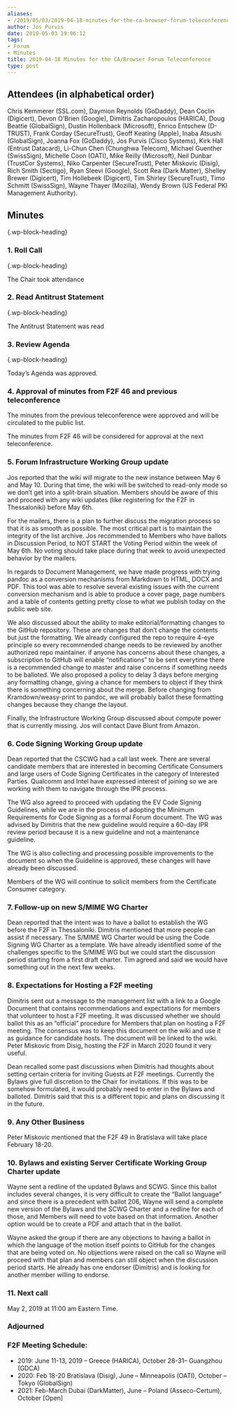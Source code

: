 ```yaml
---
aliases:
- /2019/05/03/2019-04-18-minutes-for-the-ca-browser-forum-teleconference/
author: Jos Purvis
date: 2019-05-03 19:06:12
tags:
- Forum
- Minutes
title: 2019-04-18 Minutes for the CA/Browser Forum Teleconference
type: post
---
```


## Attendees (in alphabetical order)

Chris Kemmerer (SSL.com), Daymion Reynolds (GoDaddy), Dean Coclin (Digicert), Devon O’Brien (Google), Dimitris Zacharopoulos (HARICA), Doug Beattie (GlobalSign), Dustin Hollenback (Microsoft), Enrico Entschew (D-TRUST), Frank Corday (SecureTrust), Geoff Keating (Apple), Inaba Atsushi (GlobalSign), Joanna Fox (GoDaddy), Jos Purvis (Cisco Systems), Kirk Hall (Entrust Datacard), Li-Chun Chen (Chunghwa Telecom), Michael Guenther (SwissSign), Michelle Coon (OATI), Mike Reilly (Microsoft), Neil Dunbar (TrustCor Systems), Niko Carpenter (SecureTrust), Peter Miskovic (Disig), Rich Smith (Sectigo), Ryan Sleevi (Google), Scott Rea (Dark Matter), Shelley Brewer (Digicert), Tim Hollebeek (Digicert), Tim Shirley (SecureTrust), Timo Schmitt (SwissSign), Wayne Thayer (Mozilla), Wendy Brown (US Federal PKI Management Authority).

## Minutes

{.wp-block-heading}

### 1. Roll Call

{.wp-block-heading}

The Chair took attendance

### 2. Read Antitrust Statement

{.wp-block-heading}

The Antitrust Statement was read

### 3. Review Agenda

{.wp-block-heading}

Today’s Agenda was approved.

### 4. Approval of minutes from F2F 46 and previous teleconference

The minutes from the previous teleconference were approved and will be circulated to the public list.

The minutes from F2F 46 will be considered for approval at the next teleconference.

### 5. Forum Infrastructure Working Group update

Jos reported that the wiki will migrate to the new instance between May 6 and May 10. During that time, the wiki will be switched to read-only mode so we don’t get into a split-brain situation. Members should be aware of this and proceed with any wiki updates (like registering for the F2F in Thessaloniki) before May 6th.

For the mailers, there is a plan to further discuss the migration process so that it is as smooth as possible. The most critical part is to maintain the integrity of the list archive. Jos recommended to Members who have ballots in Discussion Period, to NOT START the Voting Period within the week of May 6th. No voting should take place during that week to avoid unexpected behavior by the mailers.

In regards to Document Management, we have made progress with trying pandoc as a conversion mechanisms from Markdown to HTML, DOCX and PDF. This tool was able to resolve several existing issues with the current conversion mechanism and is able to produce a cover page, page numbers and a table of contents getting pretty close to what we publish today on the public web site.

We also discussed about the ability to make editorial/formatting changes to the GitHub repository. These are changes that don’t change the contents but just the formatting. We already configured the repo to require 4-eye principle so every recommended change needs to be reviewed by another authorized repo maintainer. if anyone has concerns about these changes, a subscription to GitHub will enable “notifications” to be sent everytime there is a recommended change to master and raise concerns if something needs to be balloted. We also proposed a policy to delay 3 days before merging any formatting change, giving a chance for members to object if they think there is something concerning about the merge. Before changing from Kramdown/weasy-print to pandoc, we will probably ballot these formatting changes because they change the layout.

Finally, the Infrastructure Working Group discussed about compute power that is currently missing. Jos will contact Dave Blunt from Amazon.

### 6. Code Signing Working Group update

Dean reported that the CSCWG had a call last week. There are several candidate members that are interested in becoming Certificate Consumers and large users of Code Signing Certificates in the category of Interested Parties. Qualcomm and Intel have expressed interest of joining so we are working with them to navigate through the IPR process.

The WG also agreed to proceed with updating the EV Code Signing Guidelines, while we are in the process of adopting the Minimum Requirements for Code Signing as a formal Forum document. The WG was advised by Dimitris that the new guideline would require a 60-day IPR review period because it is a new guideline and not a maintenance guideline.

The WG is also collecting and processing possible improvements to the document so when the Guideline is approved, these changes will have already been discussed.

Members of the WG will continue to solicit members from the Certificate Consumer category.

### 7. Follow-up on new S/MIME WG Charter

Dean reported that the intent was to have a ballot to establish the WG before the F2F in Thessaloniki. Dimitris mentioned that more people can assist if necessary. The S/MIME WG Charter would be using the Code Signing WG Charter as a template. We have already identified some of the challenges specific to the S/MIME WG but we could start the discussion period starting from a first draft charter. Tim agreed and said we would have something out in the next few weeks.

### 8. Expectations for Hosting a F2F meeting

Dimitris sent out a message to the management list with a link to a Google Document that contains recommendations and expectations for members that volunteer to host a F2F meeting. It was discussed whether we should ballot this as an “official” procedure for Members that plan on hosting a F2F meeting. The consensus was to keep this document on the wiki and use it as guidance for candidate hosts. The document will be linked to the wiki. Peter Miskovic from Disig, hosting the F2F in March 2020 found it very useful.

Dean recalled some past discussions when Dimitris had thoughts about setting certain criteria for inviting Guests at F2F meetings. Currently the Bylaws give full discretion to the Chair for invitations. If this was to be somehow formulated, it would probably need to enter in the Bylaws and balloted. Dimitris said that this is a different topic and plans on discussing it in the future.

### 9. Any Other Business

Peter Miskovic mentioned that the F2F 49 in Bratislava will take place February 18-20.

### 10. Bylaws and existing Server Certificate Working Group Charter update

Wayne sent a redline of the updated Bylaws and SCWG. Since this ballot includes several changes, it is very difficult to create the “Ballot language” and since there is a precedent with ballot 206, Wayne will send a complete new version of the Bylaws and the SCWG Charter and a redline for each of those, and Members will need to vote based on that information. Another option would be to create a PDF and attach that in the ballot.

Wayne asked the group if there are any objections to having a ballot in which the language of the motion itself points to GitHub for the changes that are being voted on. No objections were raised on the call so Wayne will proceed with that plan and members can still object when the discussion period starts. He already has one endorser (Dimitris) and is looking for another member willing to endorse.

### 11. Next call

May 2, 2019 at 11:00 am Eastern Time.

### Adjourned

### F2F Meeting Schedule:

- 2019: June 11-13, 2019 – Greece (HARICA), October 28-31– Guangzhou (GDCA)
- 2020: Feb 18-20 Bratislava (Disig), June – Minneapolis (OATI), October – Tokyo (GlobalSign)
- 2021: Feb-March Dubai (DarkMatter), June – Poland (Asseco-Certum), October \[Open\]